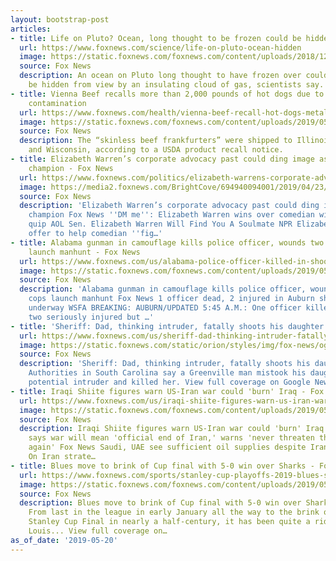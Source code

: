 ```yaml
---
layout: bootstrap-post
articles:
- title: Life on Pluto? Ocean, long thought to be frozen could be hidden, study claims
  url: https://www.foxnews.com/science/life-on-pluto-ocean-hidden
  image: https://static.foxnews.com/foxnews.com/content/uploads/2018/12/ContentBroker_contentid-eb682b0e7d3446a89e475a2a123394fa.png
  source: Fox News
  description: An ocean on Pluto long thought to have frozen over could actually just
    be hidden from view by an insulating cloud of gas, scientists say.
- title: Vienna Beef recalls more than 2,000 pounds of hot dogs due to possible metal
    contamination
  url: https://www.foxnews.com/health/vienna-beef-recall-hot-dogs-metal-contamination
  image: https://static.foxnews.com/foxnews.com/content/uploads/2019/05/GettyImages-53020046.jpg
  source: Fox News
  description: The “skinless beef frankfurters” were shipped to Illinois, Indiana
    and Wisconsin, according to a USDA product recall notice.
- title: Elizabeth Warren’s corporate advocacy past could ding image as working-class
    champion - Fox News
  url: https://www.foxnews.com/politics/elizabeth-warrens-corporate-advocacy-past-could-ding-image-as-working-class-champion
  image: https://media2.foxnews.com/BrightCove/694940094001/2019/04/23/694940094001_6029005943001_6028997914001-vs.jpg
  source: Fox News
  description: 'Elizabeth Warren’s corporate advocacy past could ding image as working-class
    champion Fox News ''DM me'': Elizabeth Warren wins over comedian with Twitter
    quip AOL Sen. Elizabeth Warren Will Find You A Soulmate NPR Elizabeth Warren''s
    offer to help comedian ''fig…'
- title: Alabama gunman in camouflage kills police officer, wounds two others; cops
    launch manhunt - Fox News
  url: https://www.foxnews.com/us/alabama-police-officer-killed-in-shooting
  image: https://static.foxnews.com/foxnews.com/content/uploads/2019/05/grady-wayne-wilkes.jpg
  source: Fox News
  description: 'Alabama gunman in camouflage kills police officer, wounds two others;
    cops launch manhunt Fox News 1 officer dead, 2 injured in Auburn shooting; Manhunt
    underway WSFA BREAKING: AUBURN/UPDATED 5:45 A.M.: One officer killed in Auburn;
    two seriously injured but …'
- title: 'Sheriff: Dad, thinking intruder, fatally shoots his daughter - Fox News'
  url: https://www.foxnews.com/us/sheriff-dad-thinking-intruder-fatally-shoots-his-daughter
  image: https://static.foxnews.com/static/orion/styles/img/fox-news/og/og-fox-news.png
  source: Fox News
  description: 'Sheriff: Dad, thinking intruder, fatally shoots his daughter Fox News
    Authorities in South Carolina say a Greenville man mistook his daughter for a
    potential intruder and killed her. View full coverage on Google News'
- title: Iraqi Shiite figures warn US-Iran war could 'burn' Iraq - Fox News
  url: https://www.foxnews.com/us/iraqi-shiite-figures-warn-us-iran-war-could-burn-iraq
  image: https://static.foxnews.com/foxnews.com/content/uploads/2019/05/ContentBroker_contentid-9ae3d6c890824f09a2efdc4bf3edf971.jpeg
  source: Fox News
  description: Iraqi Shiite figures warn US-Iran war could 'burn' Iraq Fox News Trump
    says war will mean 'official end of Iran,' warns 'never threaten the United States
    again' Fox News Saudi, UAE see sufficient oil supplies despite Iran tensions Aljazeera.com
    On Iran strate…
- title: Blues move to brink of Cup final with 5-0 win over Sharks - Fox News
  url: https://www.foxnews.com/sports/stanley-cup-playoffs-2019-blues-sharks-game-5
  image: https://static.foxnews.com/foxnews.com/content/uploads/2019/05/NHL-Blues-celebrate6.jpg
  source: Fox News
  description: Blues move to brink of Cup final with 5-0 win over Sharks Fox News
    From last in the league in early January all the way to the brink of their first
    Stanley Cup Final in nearly a half-century, it has been quite a ride for the St.
    Louis... View full coverage on…
as_of_date: '2019-05-20'
---
```


